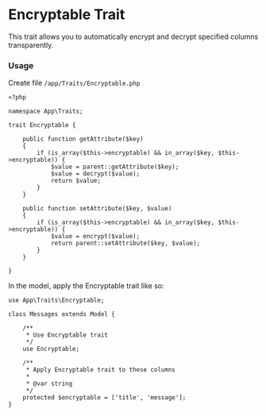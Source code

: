 # Encryptable Trait
This trait allows you to automatically encrypt and decrypt specified columns transparently.

### Usage
Create file `/app/Traits/Encryptable.php`

```
<?php

namespace App\Traits;

trait Encryptable {

    public function getAttribute($key) 
    {
        if (is_array($this->encryptable) && in_array($key, $this->encryptable)) { 
            $value = parent::getAttribute($key);
            $value = decrypt($value); 
            return $value;
        }
    } 
    
    public function setAttribute($key, $value) 
    { 
        if (is_array($this->encryptable) && in_array($key, $this->encryptable)) { 
            $value = encrypt($value); 
            return parent::setAttribute($key, $value);
        } 
    } 
    
} 
``` 

In the model, apply the Encryptable trait like so: 
```
use App\Traits\Encryptable;

class Messages extends Model { 

    /**
     * Use Encryptable trait
     */
    use Encryptable; 
    
    /**
     * Apply Encryptable trait to these columns
     *
     * @var string
     */
    protected $encryptable = ['title', 'message']; 
} 
```
